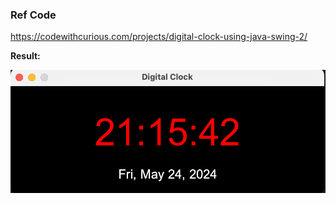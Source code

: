 ### Ref Code

https://codewithcurious.com/projects/digital-clock-using-java-swing-2/

**Result:**  


![Example](image.png)